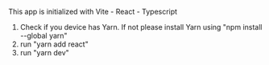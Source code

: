 This app is initialized with Vite - React - Typescript
1) Check if you device has Yarn. If not please install Yarn using "npm install --global yarn"
2) run "yarn add react"
3) run "yarn dev"